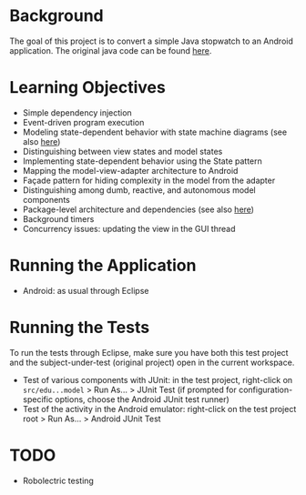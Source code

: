 # Background

The goal of this project is to convert a simple Java stopwatch to an
Android application.  The original java code can be found
[here](https://github.com/concurrency-cs-luc-edu/simplestopwatch-java).

# Learning Objectives

* Simple dependency injection
* Event-driven program execution
* Modeling state-dependent behavior with state machine diagrams (see also [here](doc))
* Distinguishing between view states and model states
* Implementing state-dependent behavior using the State pattern
* Mapping the model-view-adapter architecture to Android
* Fa&ccedil;ade pattern for hiding complexity in the model from the adapter
* Distinguishing among dumb, reactive, and autonomous model components
* Package-level architecture and dependencies (see also [here](doc))
* Background timers
* Concurrency issues: updating the view in the GUI thread

# Running the Application

* Android: as usual through Eclipse

# Running the Tests

To run the tests through Eclipse, make sure you have both this test
project and the subject-under-test (original project) open in the
current workspace.

* Test of various components with JUnit: in the test project, right-click on `src/edu...model` > Run As... > JUnit Test
  (if prompted for configuration-specific options, choose the Android JUnit test runner)
* Test of the activity in the Android emulator: right-click on the test project root > Run As... > Android JUnit Test

# TODO

* Robolectric testing
